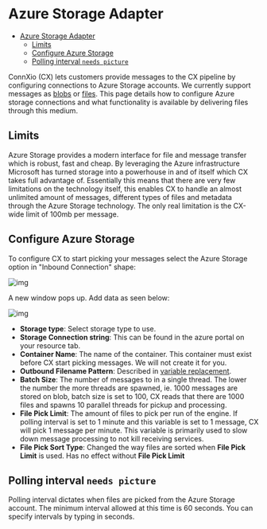 # Azure Storage Adapter

- [Azure Storage Adapter](#azure-storage-adapter)
  - [Limits](#limits)
  - [Configure Azure Storage](#configure-azure-storage)
  - [Polling interval `needs picture`](#polling-interval-needs-picture)

ConnXio (CX) lets customers provide messages to the CX pipeline by configuring connections to Azure Storage accounts. We currently support messages as [blobs](https://azure.microsoft.com/en-us/services/storage/blobs/) or [files](https://docs.microsoft.com/en-us/azure/storage/files/storage-how-to-create-file-share?tabs=azure-portal). This page details how to configure Azure storage connections and what functionality is available by delivering files through this medium.

## Limits

Azure Storage provides a modern interface for file and message transfer which is robust, fast and cheap. By leveraging the Azure infrastructure Microsoft has turned storage into a powerhouse in and of itself which CX takes full advantage of. Essentially this means that there are very few limitations on the technology itself, this enables CX to handle an almost unlimited amount of messages, different types of files and metadata through the Azure Storage technology. The only real limitation is the CX-wide limit of 100mb per message.

## Configure Azure Storage

To configure CX to start picking your messages select the Azure Storage option in "Inbound Connection" shape:

![img](https://cmhpictsa.blob.core.windows.net/pictures/Azure%20storage%20menu.png?sv=2020-04-08&st=2021-10-27T11%3A56%3A53Z&se=2040-10-28T12%3A56%3A00Z&sr=b&sp=r&sig=S%2FltUS0elTLePVt5Aq536uNkr7Pa9XcY8ovTFJLUhmc%3D)

A new window pops up. Add data as seen below:

![img](https://cmhpictsa.blob.core.windows.net/pictures/Azure%20storage%20blob%20configuration.png?sv=2020-04-08&st=2021-10-27T12%3A07%3A02Z&se=2040-10-28T13%3A07%3A00Z&sr=b&sp=r&sig=QQP%2FU0qUaeshk8VAgNC8E2SyTsHKnj%2B8hBLBWCzdkqs%3D)

- **Storage type**: Select storage type to use.
- **Storage Connection string**: This can be found in the azure portal on your resource tab.
- **Container Name**: The name of the container. This container must exist before CX start picking messages. We will not create it for you.
- **Outbound Filename Pattern**: Described in [variable replacement](/Transformation/Variable%20Replacement.md).
- **Batch Size**: The number of messages to in a single thread. The lower the number the more threads are spawned, ie. 1000 messages are stored on blob, batch size is set to 100, CX reads that there are 1000 files and spawns 10 parallel threads for pickup and processing.
- **File Pick Limit**: The amount of files to pick per run of the engine. If polling interval is set to 1 minute and this variable is set to 1 message, CX will pick 1 message per minute. This variable is primarily used to slow down message processing to not kill receiving services.
- **File Pick Sort Type**: Changed the way files are sorted when **File Pick Limit** is used. Has no effect without **File Pick Limit**

## Polling interval `needs picture`

Polling interval dictates when files are picked from the Azure Storage account. The minimum interval allowed at this time is 60 seconds. You can specify intervals by typing in seconds.
